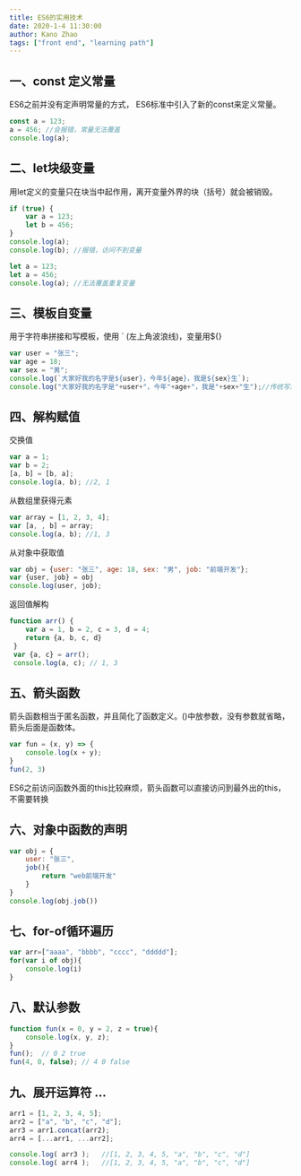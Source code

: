 ```yaml
---
title: ES6的实用技术
date: 2020-1-4 11:30:00
author: Kano Zhao
tags: ["front end", "learning path"]
---
```


## 一、const 定义常量
ES6之前并没有定声明常量的方式， ES6标准中引入了新的const来定义常量。
```javascript
const a = 123;
a = 456; //会报错，常量无法覆盖
console.log(a);
```

## 二、let块级变量
用let定义的变量只在块当中起作用，离开变量外界的块（括号）就会被销毁。
```javascript
if (true) {
    var a = 123;
    let b = 456;
}
console.log(a);
console.log(b); //报错，访问不到变量
```
```javascript
let a = 123;
let a = 456;
console.log(a); //无法覆盖重复变量
```

## 三、模板自变量
用于字符串拼接和写模板，使用 ` (左上角波浪线)，变量用${}
```javascript
var user = "张三";
var age = 18;
var sex = "男";
console.log(`大家好我的名字是${user}，今年${age}，我是${sex}生`);
console.log("大家好我的名字是"+user+"，今年"+age+"，我是"+sex+"生");//传统写法
```

## 四、解构赋值
交换值
```javascript
var a = 1;
var b = 2;
[a, b] = [b, a];
console.log(a, b); //2, 1
```
从数组里获得元素
```javascript
var array = [1, 2, 3, 4];
var [a, , b] = array;
console.log(a, b); //1, 3
```
从对象中获取值
```javascript
var obj = {user: "张三", age: 18, sex: "男", job: "前端开发"};
var {user, job} = obj
console.log(user, job);
```
返回值解构
```javascript
function arr() {
    var a = 1, b = 2, c = 3, d = 4;
    return {a, b, c, d}
 }
 var {a, c} = arr();
 console.log(a, c); // 1, 3
```

## 五、箭头函数
箭头函数相当于匿名函数，并且简化了函数定义。()中放参数，没有参数就省略，箭头后面是函数体。

```javascript
var fun = (x, y) => {
    console.log(x + y);
}
fun(2, 3)
```
ES6之前访问函数外面的this比较麻烦，箭头函数可以直接访问到最外出的this，不需要转换

## 六、对象中函数的声明
```javascript
var obj = {
    user: "张三",
    job(){
        return "web前端开发"
    }
}
console.log(obj.job())
```

## 七、for-of循环遍历

```javascript
var arr=["aaaa", "bbbb", "cccc", "ddddd"];
for(var i of obj){
    console.log(i)
}
```

## 八、默认参数
```javascript
function fun(x = 0, y = 2, z = true){
    console.log(x, y, z);
}
fun();  // 0 2 true
fun(4, 0, false); // 4 0 false
```

## 九、展开运算符 ...
```javascript
arr1 = [1, 2, 3, 4, 5];
arr2 = ["a", "b", "c", "d"];
arr3 = arr1.concat(arr2);
arr4 = [...arr1, ...arr2];

console.log( arr3 );   //[1, 2, 3, 4, 5, "a", "b", "c", "d"]
console.log( arr4 );   //[1, 2, 3, 4, 5, "a", "b", "c", "d"]
```